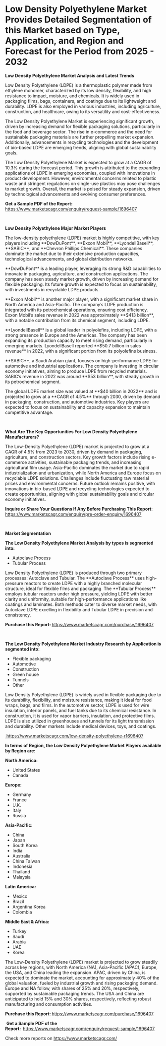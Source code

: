 <p><h1>Low Density Polyethylene Market Provides Detailed Segmentation of this Market based on Type, Application, and Region and Forecast for the Period from 2025 - 2032</h1></p><p><strong>Low Density Polyethylene Market Analysis and Latest Trends</strong></p>
<p><p>Low Density Polyethylene (LDPE) is a thermoplastic polymer made from ethylene monomer, characterized by its low density, flexibility, and high resistance to impact, moisture, and chemicals. It is widely used in packaging films, bags, containers, and coatings due to its lightweight and durability. LDPE is also employed in various industries, including agriculture, construction, and healthcare, owing to its versatility and cost-effectiveness.</p><p>The Low Density Polyethylene Market is experiencing significant growth, driven by increasing demand for flexible packaging solutions, particularly in the food and beverage sector. The rise in e-commerce and the need for sustainable packaging materials are further propelling market expansion. Additionally, advancements in recycling technologies and the development of bio-based LDPE are emerging trends, aligning with global sustainability goals.</p><p>The Low Density Polyethylene Market is expected to grow at a CAGR of 10.3% during the forecast period. This growth is attributed to the expanding applications of LDPE in emerging economies, coupled with innovations in product development. However, environmental concerns related to plastic waste and stringent regulations on single-use plastics may pose challenges to market growth. Overall, the market is poised for steady expansion, driven by technological advancements and evolving consumer preferences.</p></p>
<p><strong>Get a Sample PDF of the Report:&nbsp;</strong> <a href="https://www.marketscagr.com/enquiry/request-sample/1696407?utm_campaign=1166&utm_medium=2&utm_source=Github&utm_content=ia&utm_term=25012025&utm_id=low-density-polyethylene">https://www.marketscagr.com/enquiry/request-sample/1696407</a></p>
<p>&nbsp;</p>
<p><strong>Low Density Polyethylene Major Market Players</strong></p>
<p><p>The low-density polyethylene (LDPE) market is highly competitive, with key players including **DowDuPont**, **Exxon Mobil**, **LyondellBasell**, **SABIC**, and **Chevron Phillips Chemical**. These companies dominate the market due to their extensive production capacities, technological advancements, and global distribution networks.</p><p>**DowDuPont** is a leading player, leveraging its strong R&D capabilities to innovate in packaging, agriculture, and construction applications. The company has seen steady market growth, driven by increasing demand for flexible packaging. Its future growth is expected to focus on sustainability, with investments in recyclable LDPE products.</p><p>**Exxon Mobil** is another major player, with a significant market share in North America and Asia-Pacific. The company’s LDPE production is integrated with its petrochemical operations, ensuring cost efficiency. Exxon Mobil’s sales revenue in 2022 was approximately **$413 billion**, with a notable contribution from its chemical segment, including LDPE.</p><p>**LyondellBasell** is a global leader in polyolefins, including LDPE, with a strong presence in Europe and the Americas. The company has been expanding its production capacity to meet rising demand, particularly in emerging markets. LyondellBasell reported **$50.7 billion in sales revenue** in 2022, with a significant portion from its polyolefins business.</p><p>**SABIC**, a Saudi Arabian giant, focuses on high-performance LDPE for automotive and industrial applications. The company is investing in circular economy initiatives, aiming to produce LDPE from recycled materials. SABIC’s revenue in 2022 was around **$53 billion**, with steady growth in its petrochemical segment.</p><p>The global LDPE market size was valued at **$40 billion in 2022** and is projected to grow at a **CAGR of 4.5%** through 2030, driven by demand in packaging, construction, and automotive industries. Key players are expected to focus on sustainability and capacity expansion to maintain competitive advantage.</p></p>
<p>&nbsp;</p>
<p><strong>What Are The Key Opportunities For Low Density Polyethylene Manufacturers?</strong></p>
<p><p>The Low-Density Polyethylene (LDPE) market is projected to grow at a CAGR of 4.5% from 2023 to 2030, driven by demand in packaging, agriculture, and construction sectors. Key growth factors include rising e-commerce activities, sustainable packaging trends, and increasing agricultural film usage. Asia-Pacific dominates the market due to rapid industrialization and urbanization, while North America and Europe focus on recyclable LDPE solutions. Challenges include fluctuating raw material prices and environmental concerns. Future outlook remains positive, with innovations in bio-based LDPE and recycling technologies expected to create opportunities, aligning with global sustainability goals and circular economy initiatives.</p></p>
<p><strong>Inquire or Share Your Questions If Any Before Purchasing This Report:</strong> <a href="https://www.marketscagr.com/enquiry/pre-order-enquiry/1696407?utm_campaign=1166&utm_medium=2&utm_source=Github&utm_content=ia&utm_term=25012025&utm_id=low-density-polyethylene">https://www.marketscagr.com/enquiry/pre-order-enquiry/1696407</a></p>
<p>&nbsp;</p>
<p><strong>Market Segmentation</strong></p>
<p><strong>The Low Density Polyethylene Market Analysis by types is segmented into:</strong></p>
<p><ul><li>Autoclave Process</li><li>Tubular Process</li></ul></p>
<p><p>Low Density Polyethylene (LDPE) is produced through two primary processes: Autoclave and Tubular. The **Autoclave Process** uses high-pressure reactors to create LDPE with a highly branched molecular structure, ideal for flexible films and packaging. The **Tubular Process** employs tubular reactors under high pressure, yielding LDPE with better clarity and uniformity, suitable for high-performance applications like coatings and laminates. Both methods cater to diverse market needs, with Autoclave LDPE excelling in flexibility and Tubular LDPE in precision and consistency.</p></p>
<p><strong>Purchase this Report:&nbsp;</strong><a href="https://www.marketscagr.com/purchase/1696407?utm_campaign=1166&utm_medium=2&utm_source=Github&utm_content=ia&utm_term=25012025&utm_id=low-density-polyethylene">https://www.marketscagr.com/purchase/1696407</a></p>
<p>&nbsp;</p>
<p><strong>The Low Density Polyethylene Market Industry Research by Application is segmented into:</strong></p>
<p><ul><li>Flexible packaging</li><li>Automotive</li><li>Construction</li><li>Green house</li><li>Tunnels</li><li>Other</li></ul></p>
<p><p>Low Density Polyethylene (LDPE) is widely used in flexible packaging due to its durability, flexibility, and moisture resistance, making it ideal for food wraps, bags, and films. In the automotive sector, LDPE is used for wire insulation, interior panels, and fuel tanks due to its chemical resistance. In construction, it is used for vapor barriers, insulation, and protective films. LDPE is also utilized in greenhouses and tunnels for its light transmission and durability. Other markets include medical devices, toys, and coatings.</p></p>
<p><a href="https://www.marketscagr.com/low-density-polyethylene-r1696407?utm_campaign=1166&utm_medium=2&utm_source=Github&utm_content=ia&utm_term=25012025&utm_id=low-density-polyethylene">&nbsp;https://www.marketscagr.com/low-density-polyethylene-r1696407</a></p>
<p><strong>In terms of Region, the Low Density Polyethylene Market Players available by Region are:</strong></p>
<p>
    <p> <strong> North America: </strong>
        <ul>
            <li>United States</li>
            <li>Canada</li>
        </ul>
        </p> 
    <p> <strong> Europe: </strong>
        <ul>
            <li>Germany</li>
            <li>France</li>
            <li>U.K.</li>
            <li>Italy</li>
            <li>Russia</li>
        </ul>
        </p> 
    <p> <strong> Asia-Pacific: </strong>
        <ul>
            <li>China</li>
            <li>Japan</li>
            <li>South Korea</li>
            <li>India</li>
            <li>Australia</li>
            <li>China Taiwan</li>
            <li>Indonesia</li>
            <li>Thailand</li>
            <li>Malaysia</li>
        </ul>
        </p> 
    <p> <strong> Latin America: </strong>
        <ul>
            <li>Mexico</li>
            <li>Brazil</li>
            <li>Argentina Korea</li>
            <li>Colombia</li>
        </ul>
        </p> 
    <p> <strong> Middle East & Africa: </strong>
        <ul>
            <li>Turkey</li>
            <li>Saudi</li>
            <li>Arabia</li>
            <li>UAE</li>
            <li>Korea</li>
        </ul>
    </p>
    </p>
<p><p>The Low-Density Polyethylene (LDPE) market is projected to grow steadily across key regions, with North America (NA), Asia-Pacific (APAC), Europe, the USA, and China leading the expansion. APAC, driven by China, is expected to dominate the market, accounting for approximately 40% of the global valuation, fueled by industrial growth and rising packaging demand. Europe and NA follow, with shares of 25% and 20%, respectively, supported by sustainable packaging trends. The USA and China are anticipated to hold 15% and 30% shares, respectively, reflecting robust manufacturing and consumption activities.</p></p>
<p><strong>Purchase this Report: </strong><a href="https://www.marketscagr.com/purchase/1696407?utm_campaign=1166&utm_medium=2&utm_source=Github&utm_content=ia&utm_term=25012025&utm_id=low-density-polyethylene">https://www.marketscagr.com/purchase/1696407</a></p>
<p>&nbsp;<strong>Get a Sample PDF of the Report:&nbsp;&nbsp;</strong><a href="https://www.marketscagr.com/enquiry/request-sample/1696407?utm_campaign=1166&utm_medium=2&utm_source=Github&utm_content=ia&utm_term=25012025&utm_id=low-density-polyethylene">https://www.marketscagr.com/enquiry/request-sample/1696407</a></p>
<p><strong></strong></p>
<p>Check more reports on <a href="https://www.marketscagr.com/?utm_campaign=1166&utm_medium=2&utm_source=Github&utm_content=ia&utm_term=25012025&utm_id=low-density-polyethylene">https://www.marketscagr.com/</a></p>